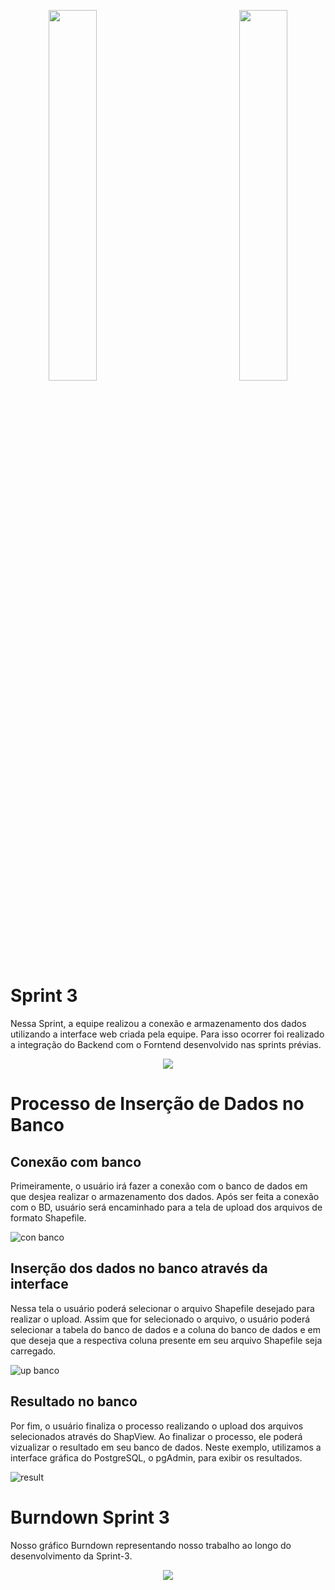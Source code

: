 <div>
  <p align="center">
            <img src="https://user-images.githubusercontent.com/56441534/92442086-adf9e000-f185-11ea-8794-b6c5def3daf3.png" width = "39%">
            <img baackgroundcolor="white" width = "20%">
            <img src="https://user-images.githubusercontent.com/58118956/96368863-d97ccc80-112c-11eb-8a52-938b4327fc50.jpg" width = "39%"></p>
</div>    


# Sprint 3

Nessa Sprint, a equipe realizou a conexão e armazenamento dos dados utilizando a interface web criada pela equipe. Para isso ocorrer foi realizado a integração do Backend com o Forntend desenvolvido nas sprints prévias.

<p align="center">
  <img src="https://user-images.githubusercontent.com/58118956/98484750-58c36480-21f0-11eb-89b9-10b209353d59.jpg"> </p>

# Processo de Inserção de Dados no Banco

## Conexão com banco

Primeiramente, o usuário irá fazer a conexão com o banco de dados em que desjea realizar o armazenamento dos dados. Após ser feita a conexão com o BD, usuário será encaminhado para a tela de upload dos arquivos de formato Shapefile. 

![con banco](https://user-images.githubusercontent.com/56441534/98494891-c4bbc200-221c-11eb-8e3a-7d8b1943093e.gif)

## Inserção dos dados no banco através da interface

Nessa tela o usuário poderá selecionar o arquivo Shapefile desejado para realizar o upload. Assim que for selecionado o arquivo, o usuário poderá selecionar a tabela do banco de dados e a coluna do banco de dados e em que deseja que a respectiva coluna presente em seu arquivo Shapefile seja carregado.

![up banco](https://user-images.githubusercontent.com/56441534/98494931-da30ec00-221c-11eb-9c08-b646353e99ad.gif)

## Resultado no banco

Por fim, o usuário finaliza o processo realizando o upload dos arquivos selecionados através do ShapView. Ao finalizar o processo, ele poderá vizualizar o resultado em seu banco de dados. Neste exemplo, utilizamos a interface gráfica do PostgreSQL, o pgAdmin, para exibir os resultados.


![result](https://user-images.githubusercontent.com/56441534/98494822-9f2eb880-221c-11eb-8fc1-ac16a72221bb.gif)


# Burndown Sprint 3

Nosso gráfico Burndown representando nosso trabalho ao longo do desenvolvimento da Sprint-3.

<p align="center">
  <img src="https://user-images.githubusercontent.com/58118956/98404864-1829e680-204a-11eb-9e25-72c85cdcf073.png"> </p>

